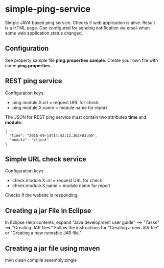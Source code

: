 # simple-ping-service
Simple JAVA based ping service. Checks if web application is alive. Result is a HTML page. Can configured for sending notification via email when some web application status changed.

## Configuration 
See property sample file **ping.properties.sample**. Create your own file with name **ping.properties**

## REST ping service

Configuration keys:
- ping.module.X.url = request URL for check
- ping.module.X.name = module name for report
 
The JSON for REST ping service must contain two attributes **time** and **module**:

	{
	  "time": "2015-09-14T14:43:13.262+03:00",
	  "module": "client"
	}

## Simple URL check service
Configuration keys:
- check.module.X.url = request URL for check
- check.module.X.name = module name for report

Checks if the website is responding.

## Creating a jar File in Eclipse
In Eclipse Help contents, expand "Java development user guide" ==> "Tasks" ==> "Creating JAR files."  Follow the instructions for "Creating a new JAR file" or "Creating a new runnable JAR file."

## Creating a jar file using maven
mvn clean compile assembly:single